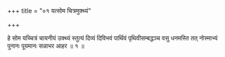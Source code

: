 +++
title = "०१ यत्सोम चित्रमुक्थ्यं"

+++

हे सोम यच्चित्रं चायनीयं उक्थ्यं स्तुत्यं दिव्यं दिविभवं पार्थिवं पृथिवीसम्बद्धञ्च वसु धनमस्ति तत् नोस्माभ्यं पुनानः पूयमानः सन्नाभर आहर ॥ १ ॥